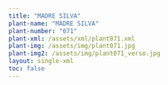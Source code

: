```yaml
---
title: "MADRE SILVA"
plant-name: "MADRE SILVA"
plant-number: "071"
plant-xml: /assets/xml/plant071.xml
plant-img: /assets/img/plant071.jpg
plant-img2: /assets/img/plant071_verso.jpg
layout: single-xml
toc: false
---
```

